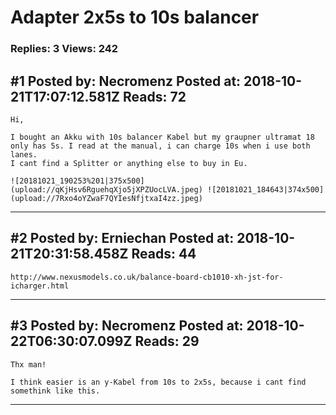 # Adapter 2x5s to 10s balancer

### Replies: 3 Views: 242

## \#1 Posted by: Necromenz Posted at: 2018-10-21T17:07:12.581Z Reads: 72

```
Hi,

I bought an Akku with 10s balancer Kabel but my graupner ultramat 18 only has 5s. I read at the manual, i can charge 10s when i use both lanes.
I cant find a Splitter or anything else to buy in Eu.

![20181021_190253%201|375x500](upload://qKjHsv6RguehqXjo5jXPZUocLVA.jpeg) ![20181021_184643|374x500](upload://7Rxo4oYZwaF7QYIesNfjtxaI4zz.jpeg)
```

---
## \#2 Posted by: Erniechan Posted at: 2018-10-21T20:31:58.458Z Reads: 44

```
http://www.nexusmodels.co.uk/balance-board-cb1010-xh-jst-for-icharger.html
```

---
## \#3 Posted by: Necromenz Posted at: 2018-10-22T06:30:07.099Z Reads: 29

```
Thx man!

I think easier is an y-Kabel from 10s to 2x5s, because i cant find somethink like this.
```

---
